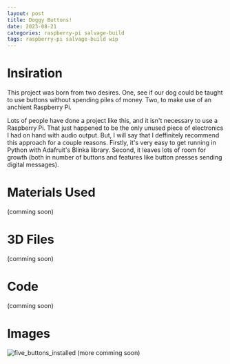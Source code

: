```yaml
---
layout: post
title: Doggy Buttons!
date: 2023-08-21
categories: raspberry-pi salvage-build
tags: raspberry-pi salvage-build wip
---
```


# Insiration
This project was born from two desires.  One, see if our dog could be taught to use buttons without spending piles of money.  Two, to make use of an anchient Raspberry Pi.

Lots of people have done a project like this, and it isn't necessary to use a Raspberry Pi.  That just happened to be the only unused piece of electronics I had on hand with audio output.  But, I will say that I deffinitely recommend this approach for a couple reasons.  Firstly, it's very easy to get running in Python with Adafruit's Blinka library.  Second, it leaves lots of room for growth (both in number of buttons and features like button presses sending digital messages).

# Materials Used
(comming soon)

# 3D Files
(comming soon)

# Code
(comming soon)

# Images
![five_buttons_installed](https://github.com/cadet702/cadet702.github.io/assets/32227645/ea47f33f-0509-47fb-b939-bc03751dcc1a "five buttons installed")
(more comming soon)